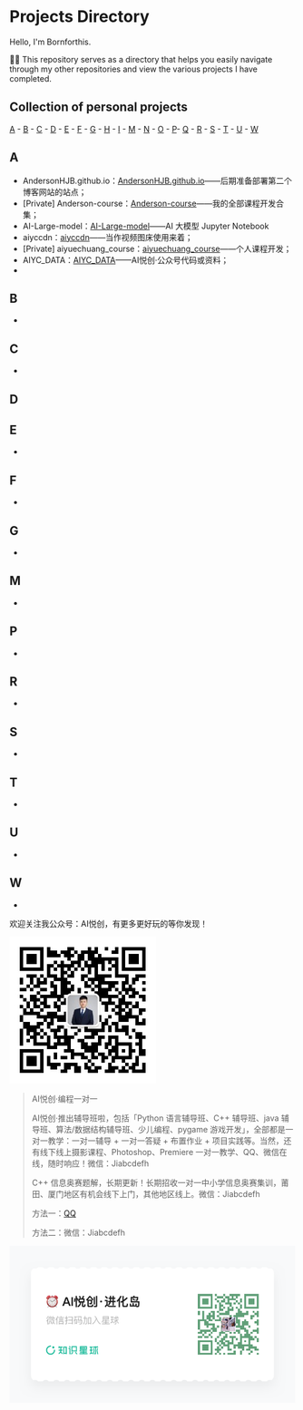 # Projects Directory

Hello, I'm Bornforthis.

🧑‍💻 This repository serves as a directory that helps you easily navigate through my other repositories and view the various projects I have completed.

## Collection of personal projects

[A](#a) - [B](#b) - [C](#c) - [D](#d) - [E](#e) - [F](#f) - [G](#g) - [H](#h) - [I](#i) - [M](#m) - [N](#n) - [O](#o) - [P](#p)- [Q](#q) - [R](#r) - [S](#s) - [T](#t) - [U](#u) - [W](#w)

## A <a id="a"></a>

- AndersonHJB.github.io：[AndersonHJB.github.io](https://github.com/AndersonHJB/AndersonHJB.github.io)——后期准备部署第二个博客网站的站点；
- [Private] Anderson-course：[Anderson-course](https://github.com/AndersonHJB/Anderson-course)——我的全部课程开发合集；
- AI-Large-model：[AI-Large-model](https://github.com/AndersonHJB/AI-Large-model)——AI 大模型 Jupyter Notebook
- aiyccdn：[aiyccdn](https://github.com/AndersonHJB/aiyccdn)——当作视频图床使用来着；
- [Private] aiyuechuang_course：[aiyuechuang_course](https://github.com/AndersonHJB/aiyuechuang_course)——个人课程开发；
- AIYC_DATA：[AIYC_DATA](https://github.com/AndersonHJB/AIYC_DATA)——AI悦创·公众号代码或资料；
- 
## B <a id="b"></a>
- 
  
## C <a id="c"></a>
- 
## D <a id="d"></a>

## E <a id="e"></a>
- 
## F <a id="f"></a>
- 
## G <a id="g"></a>
- 


## M <a id="m"></a>
- 

    
## P <a id="p"></a>
- 


## R <a id="r"></a>
- 

## S <a id="s"></a>
- 

## T <a id="t"></a>
- 

## U <a id="u"></a>
- 

## W <a id="u"></a>
- 

欢迎关注我公众号：AI悦创，有更多更好玩的等你发现！

![公众号：AI悦创【二维码】](./README.assets/gzh.jpg)

> AI悦创·编程一对一
>
> AI悦创·推出辅导班啦，包括「Python 语言辅导班、C++ 辅导班、java 辅导班、算法/数据结构辅导班、少儿编程、pygame 游戏开发」，全部都是一对一教学：一对一辅导 + 一对一答疑 + 布置作业 + 项目实践等。当然，还有线下线上摄影课程、Photoshop、Premiere 一对一教学、QQ、微信在线，随时响应！微信：Jiabcdefh
>
> C++ 信息奥赛题解，长期更新！长期招收一对一中小学信息奥赛集训，莆田、厦门地区有机会线下上门，其他地区线上。微信：Jiabcdefh
>
> 方法一：[QQ](http://wpa.qq.com/msgrd?v=3&uin=1432803776&site=qq&menu=yes)
>
> 方法二：微信：Jiabcdefh

![](./README.assets/zsxq.jpg)

